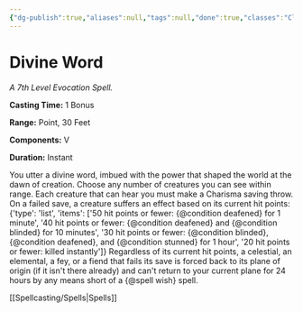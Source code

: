 ```yaml
---
{"dg-publish":true,"aliases":null,"tags":null,"done":true,"classes":"Cleric,","spellLevel":7,"school":"Evocation","source":"PHB","permalink":"/spells/divine-word/","dgHomeLink":false,"dgPassFrontmatter":true}
---
```


# Divine Word
*A 7th Level Evocation Spell.*

**Casting Time:** 1 Bonus

**Range:** Point, 30 Feet

**Components:** V 

**Duration:** Instant

You utter a divine word, imbued with the power that shaped the world at the dawn of creation. Choose any number of creatures you can see within range. Each creature that can hear you must make a Charisma saving throw. On a failed save, a creature suffers an effect based on its current hit points:
{'type': 'list', 'items': ['50 hit points or fewer: {@condition deafened} for 1 minute', '40 hit points or fewer: {@condition deafened} and {@condition blinded} for 10 minutes', '30 hit points or fewer: {@condition blinded}, {@condition deafened}, and {@condition stunned} for 1 hour', '20 hit points or fewer: killed instantly']}
Regardless of its current hit points, a celestial, an elemental, a fey, or a fiend that fails its save is forced back to its plane of origin (if it isn't there already) and can't return to your current plane for 24 hours by any means short of a {@spell wish} spell.

[[Spellcasting/Spells|Spells]]